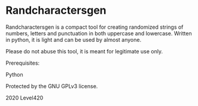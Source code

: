 # Randcharactersgen
Randcharactersgen is a compact tool for creating randomized strings of numbers, letters and punctuation in both uppercase and lowercase. Written in python, it is light and can be used by almost anyone. 

Please do not abuse this tool, it is meant for legitimate use only.

Prerequisites: 

Python



Protected by the GNU GPLv3 license. 

2020 Level420
